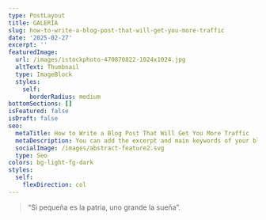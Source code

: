 ```yaml
---
type: PostLayout
title: GALERÍA
slug: how-to-write-a-blog-post-that-will-get-you-more-traffic
date: '2025-02-27'
excerpt: ''
featuredImage:
  url: /images/istockphoto-470870822-1024x1024.jpg
  altText: Thumbnail
  type: ImageBlock
  styles:
    self:
      borderRadius: medium
bottomSections: []
isFeatured: false
isDraft: false
seo:
  metaTitle: How to Write a Blog Post That Will Get You More Traffic
  metaDescription: You can add the excerpt and main keywords of your blog post here.
  socialImage: /images/abstract-feature2.svg
  type: Seo
colors: bg-light-fg-dark
styles:
  self:
    flexDirection: col
---
```

> “Si pequeña es la patria, uno grande la sueña”. 

